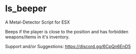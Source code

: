# ls_beeper
A Metal-Detector Script for ESX

Beeps if the player is close to the position and has forbidden weapons/items in it's inventory.

Support and/or Suggestions: https://discord.gg/6CpQn6EnD5
